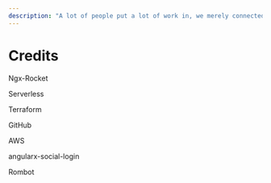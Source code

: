 ```yaml
---
description: "A lot of people put a lot of work in, we merely connected them together. Give them \U0001F44F!"
---
```


# Credits

Ngx-Rocket

Serverless

Terraform

GitHub

AWS

angularx-social-login

Rombot



